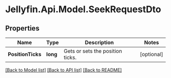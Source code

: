 
# Jellyfin.Api.Model.SeekRequestDto

## Properties

Name | Type | Description | Notes
------------ | ------------- | ------------- | -------------
**PositionTicks** | **long** | Gets or sets the position ticks. | [optional] 

[[Back to Model list]](../README.md#documentation-for-models)
[[Back to API list]](../README.md#documentation-for-api-endpoints)
[[Back to README]](../README.md)

